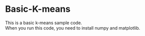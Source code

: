 # Basic-K-means

This is a basic k-means sample code.
<br/>
When you run this code, you need to install numpy and matplotlib.


